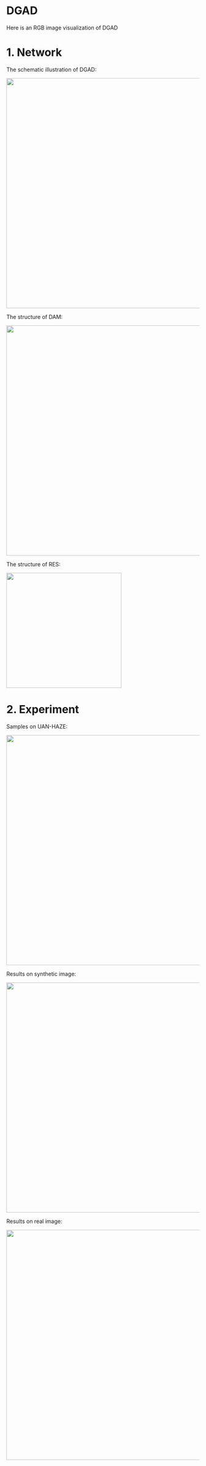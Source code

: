 # DGAD

Here is an RGB image visualization of DGAD

# 1. Network

The schematic illustration of DGAD:

<img src="https://github.com/Name-LittleTiger/DGAD/blob/main/images/DGAD.png" width="600px">

The structure of DAM:

<img src="https://github.com/Name-LittleTiger/DGAD/blob/main/images/DAM.png" width="600px">

The structure of RES:

<img src="https://github.com/Name-LittleTiger/DGAD/blob/main/images/RES.png" width="300px">

# 2. Experiment

Samples on UAN-HAZE:

<img src="https://github.com/Name-LittleTiger/DGAD/blob/main/images/UAV-HAZE.png" width="600px">

Results on synthetic image:

<img src="https://github.com/Name-LittleTiger/DGAD/blob/main/images/SYNS.png" width="600px">

Results on real image:

<img src="https://github.com/Name-LittleTiger/DGAD/blob/main/images/REAL.png" width="600px">
